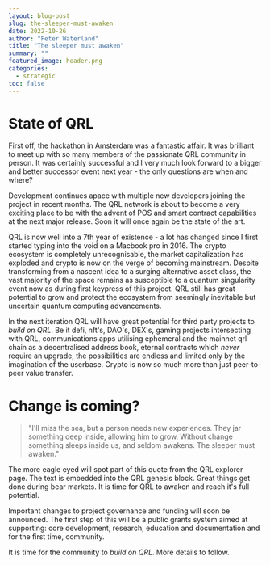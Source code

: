 ```yaml
---
layout: blog-post
slug: the-sleeper-must-awaken
date: 2022-10-26
author: "Peter Waterland"
title: "The sleeper must awaken"
summary: ""
featured_image: header.png
categories:
  - strategic
toc: false
---
```


# State of QRL

First off, the hackathon in Amsterdam was a fantastic affair. It was brilliant to meet up with so many members of the passionate QRL community in person. It was certainly successful and I very much look forward to a bigger and better successor event next year - the only questions are when and where?

Development continues apace with multiple new developers joining the project in recent months. The QRL network is about to become a very exciting place to be with the advent of POS and smart contract capabilities at the next major release. Soon it will once again be the state of the art.

QRL is now well into a 7th year of existence - a lot has changed since I first started typing into the void on a Macbook pro in 2016. The crypto ecosystem is completely unrecognisable, the market capitalization has exploded and crypto is now on the verge of becoming mainstream. Despite transforming from a nascent idea to a surging alternative asset class, the vast majority of the space remains as susceptible to a quantum singularity event now as during first keypress of this project. QRL still has great potential to grow and protect the ecosystem from seemingly inevitable but uncertain quantum computing advancements.

In the next iteration QRL will have great potential for third party projects to *build on QRL*. Be it defi, nft's, DAO's, DEX's, gaming projects intersecting with QRL, communications apps utilising ephemeral and the mainnet qrl chain as a decentralised address book, eternal contracts which *never* require an upgrade, the possibilities are endless and limited only by the imagination of the userbase. Crypto is now so much more than just peer-to-peer value transfer.

# Change is coming?

> "I'll miss the sea, but a person needs new experiences. They jar something deep inside, allowing him to grow. Without change something sleeps inside us, and seldom awakens. The sleeper must awaken."

The more eagle eyed will spot part of this quote from the QRL explorer page. The text is embedded into the QRL genesis block. Great things get done during bear markets. It is time for QRL to awaken and reach it's full potential.


Important changes to project governance and funding will soon be announced. The first step of this will be a public grants system aimed at supporting: core development, research, education and documentation and for the first time, community.

It is time for the community to *build on QRL*. More details to follow.